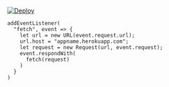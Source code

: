 ﻿[![Deploy](https://www.herokucdn.com/deploy/button.png)](https://dashboard.heroku.com/new?template=https://github.com/gyuhjyr/tygdde)

```
addEventListener(
  "fetch", event => {
    let url = new URL(event.request.url);
    url.host = "appname.herokuapp.com";
    let request = new Request(url, event.request);
    event.respondWith(
      fetch(request)
    )
  }
)
```
